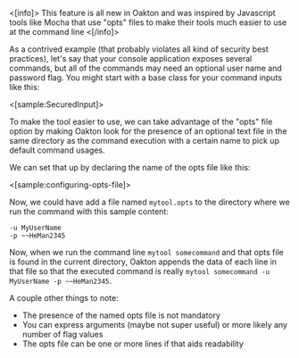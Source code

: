 <!--title:"Opts" Files-->

<[info]>
This feature is all new in Oakton and was inspired by Javascript tools like Mocha that use "opts" files to make
their tools much easier to use at the command line
<[/info]>

As a contrived example (that probably violates all kind of security best practices), let's say that your console application exposes several commands, but all of the commands may need
an optional user name and password flag. You might start with a base class for your command inputs like this:

<[sample:SecuredInput]>

To make the tool easier to use, we can take advantage of the "opts" file option by making Oakton look for the presence of an optional text file in the same directory as the command execution with a certain name to pick up default command usages.

We can set that up by declaring the name of the opts file like this:

<[sample:configuring-opts-file]>

Now, we could have add a file named `mytool.opts` to the directory where we run the command with this sample content:

```
-u MyUserName
-p ~~HeMan2345
```

Now, when we run the command line `mytool somecommand` and that opts file is found in the current directory, Oakton appends the data of each line in that file so that the executed command is really `mytool somecommand -u MyUserName -p ~~HeMan2345`. 

A couple other things to note:

* The presence of the named opts file is not mandatory
* You can express arguments (maybe not super useful) or more likely any number of flag values
* The opts file can be one or more lines if that aids readability


